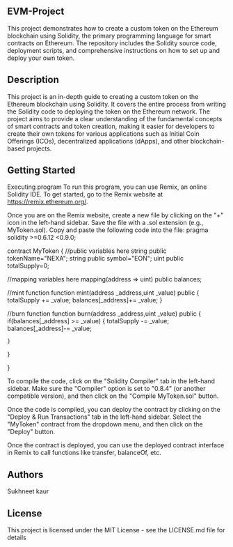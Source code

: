 ## EVM-Project
This project demonstrates how to create a custom token on the Ethereum blockchain using Solidity, the primary programming language for smart contracts on Ethereum. The repository includes the Solidity source code, deployment scripts, and comprehensive instructions on how to set up and deploy your own token.

## Description 
This project is an in-depth guide to creating a custom token on the Ethereum blockchain using Solidity. It covers the entire process from writing the Solidity code to deploying the token on the Ethereum network. The project aims to provide a clear understanding of the fundamental concepts of smart contracts and token creation, making it easier for developers to create their own tokens for various applications such as Initial Coin Offerings (ICOs), decentralized applications (dApps), and other blockchain-based projects.

## Getting Started
Executing program 
To run this program, you can use Remix, an online Solidity IDE. To get started, go to the Remix website at https://remix.ethereum.org/.

Once you are on the Remix website, create a new file by clicking on the "+" icon in the left-hand sidebar. Save the file with a .sol extension (e.g., MyToken.sol). Copy and paste the following code into the file:
pragma solidity >=0.6.12 <0.9.0;

contract MyToken
{
  //public variables here 
  string  public tokenName="NEXA";
  string  public symbol="EON";
  uint public totalSupply=0;

  //mapping variables here
  mapping(address => uint) public balances;

  //mint function
  function mint(address _address,uint _value) public
  {
    totalSupply += _value;
    balances[_address]+=  _value;
  }

  //burn function
  function burn(address _address,uint _value) public
  {
    if(balances[_address] >=  _value)
    {
       totalSupply -= _value;
    balances[_address]-=  _value;

    }
  }
  
}
     


To compile the code, click on the "Solidity Compiler" tab in the left-hand sidebar. Make sure the "Compiler" option is set to "0.8.4" (or another compatible version), and then click on the "Compile MyToken.sol" button.

Once the code is compiled, you can deploy the contract by clicking on the "Deploy & Run Transactions" tab in the left-hand sidebar. Select the "MyToken" contract from the dropdown menu, and then click on the "Deploy" button.

Once the contract is deployed, you can use the deployed contract interface in Remix to call functions like transfer, balanceOf, etc.

## Authors 
Sukhneet kaur

## License 
This project is licensed under the MIT License - see the LICENSE.md file for details

